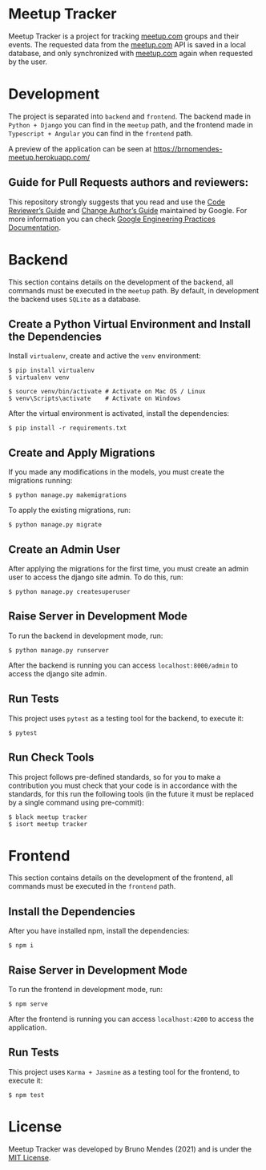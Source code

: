 # Meetup Tracker

Meetup Tracker is a project for tracking [meetup.com](meetup.com) groups and their events. The requested data from the [meetup.com](meetup.com) API is saved in a local database, and only synchronized with [meetup.com](meetup.com) again when requested by the user.

# Development

The project is separated into `backend` and `frontend`. The backend made in `Python + Django` you can find in the `meetup` path, and the frontend made in `Typescript + Angular` you can find in the `frontend` path.

A preview of the application can be seen at https://brnomendes-meetup.herokuapp.com/

## Guide for Pull Requests authors and reviewers:

This repository strongly suggests that you read and use the [Code Reviewer’s Guide](https://google.github.io/eng-practices/review/reviewer/) and [Change Author’s Guide](https://google.github.io/eng-practices/review/developer/) maintained by Google.
For more information you can check [Google Engineering Practices Documentation](https://google.github.io/eng-practices/).

# Backend

This section contains details on the development of the backend, all commands must be executed in the `meetup` path. By default, in development the backend uses `SQLite` as a database.

## Create a Python Virtual Environment and Install the Dependencies

Install `virtualenv`, create and active the `venv` environment:

```
$ pip install virtualenv
$ virtualenv venv

$ source venv/bin/activate # Activate on Mac OS / Linux
$ venv\Scripts\activate    # Activate on Windows
```

After the virtual environment is activated, install the dependencies:

```
$ pip install -r requirements.txt
```

## Create and Apply Migrations

If you made any modifications in the models, you must create the migrations running:

```
$ python manage.py makemigrations
```

To apply the existing migrations, run:

```
$ python manage.py migrate
```

## Create an Admin User

After applying the migrations for the first time, you must create an admin user to access the django site admin. To do this, run:

```
$ python manage.py createsuperuser
```

## Raise Server in Development Mode

To run the backend in development mode, run:

```
$ python manage.py runserver
```

After the backend is running you can access `localhost:8000/admin` to access the django site admin.

## Run Tests

This project uses `pytest` as a testing tool for the backend, to execute it:

```console
$ pytest
```

## Run Check Tools

This project follows pre-defined standards, so for you to make a contribution you must check that your code is in accordance with the standards, for this run the following tools (in the future it must be replaced by a single command using pre-commit):

```console
$ black meetup tracker
$ isort meetup tracker
```

# Frontend

This section contains details on the development of the frontend, all commands must be executed in the `frontend` path.

## Install the Dependencies

After you have installed npm, install the dependencies:

```
$ npm i
```

## Raise Server in Development Mode

To run the frontend in development mode, run:

```
$ npm serve
```

After the frontend is running you can access `localhost:4200` to access the application.

## Run Tests

This project uses `Karma + Jasmine` as a testing tool for the frontend, to execute it:

```console
$ npm test
```

# License

Meetup Tracker was developed by Bruno Mendes (2021) and is under the [MIT License](https://github.com/brnomendes/meetup-tracker/blob/master/LICENSE).
